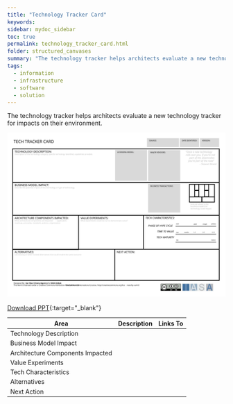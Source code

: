```yaml
---
title: "Technology Tracker Card"
keywords: 
sidebar: mydoc_sidebar
toc: true
permalink: technology_tracker_card.html
folder: structured_canvases
summary: "The technology tracker helps architects evaluate a new technology tracker for impacts on their environment."
tags: 
  - information
  - infrastructure
  - software
  - solution
---
```


The technology tracker helps architects evaluate a new technology tracker for impacts on their environment.

![image001](media/technology_tracker_card.svg)

[Download PPT](media/ppt/technology_tracker_card.ppt){:target="_blank"}

| Area | Description | Links To |
| --- | --- | --- |
| Technology Description |   |   |
| Business Model Impact |   |   |
| Architecture Components Impacted |   |   |
| Value Experiments |   |   |
| Tech Characteristics |   |   |
| Alternatives |   |   |
| Next Action |   |   |


